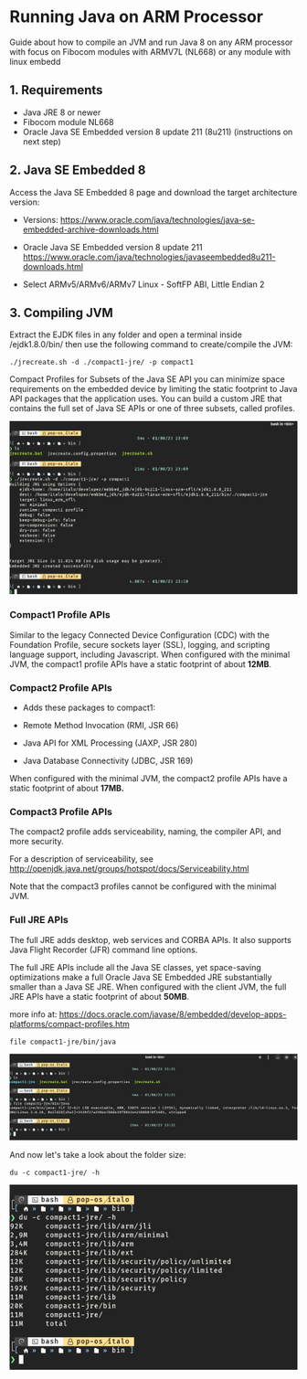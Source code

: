 # Running Java on ARM Processor

Guide about how to compile an JVM and run Java 8 on any ARM processor with focus on Fibocom modules with ARMV7L (NL668) or any module with linux embedd

## 1. Requirements

* Java JRE 8 or newer
* Fibocom module NL668
* Oracle Java SE Embedded version 8 update 211 (8u211) (instructions on next step)

## 2. Java SE Embedded 8

Access the Java SE Embedded 8 page and download the target architecture version:

* Versions:
 <https://www.oracle.com/java/technologies/java-se-embedded-archive-downloads.html>

* Oracle Java SE Embedded version 8 update 211 <https://www.oracle.com/java/technologies/javaseembedded8u211-downloads.html>

* Select ARMv5/ARMv6/ARMv7 Linux - SoftFP ABI, Little Endian 2

## 3. Compiling JVM

Extract the EJDK files in any folder and open a terminal inside /ejdk1.8.0/bin/
then use the following command to create/compile the JVM:

```shell
./jrecreate.sh -d ./compact1-jre/ -p compact1
```

Compact Profiles for Subsets of the Java SE API
you can minimize space requirements on the embedded device by limiting the static footprint to Java API packages that the application uses. You can build a custom JRE that contains the full set of Java SE APIs or one of three subsets, called profiles.

![](images/compiled_ejdk.png)

### Compact1 Profile APIs

Similar to the legacy Connected Device Configuration (CDC) with the Foundation Profile, secure sockets layer (SSL), logging, and scripting language support, including Javascript. When configured with the minimal JVM, the compact1 profile APIs have a static footprint of about **12MB**.

### Compact2 Profile APIs

* Adds these packages to compact1:

* Remote Method Invocation (RMI, JSR 66)

* Java API for XML Processing (JAXP, JSR 280)

* Java Database Connectivity (JDBC, JSR 169)

When configured with the minimal JVM, the compact2 profile APIs have a static footprint of about **17MB.**

### Compact3 Profile APIs

The compact2 profile adds serviceability, naming, the compiler API, and more security.

For a description of serviceability, see <http://openjdk.java.net/groups/hotspot/docs/Serviceability.html>

Note that the compact3 profiles cannot be configured with the minimal JVM.

### Full JRE APIs

The full JRE adds desktop, web services and CORBA APIs. It also supports Java Flight Recorder (JFR) command line options.

The full JRE APIs include all the Java SE classes, yet space-saving optimizations make a full Oracle Java SE Embedded JRE substantially smaller than a Java SE JRE. When configured with the client JVM, the full JRE APIs have a static footprint of about **50MB**.

more info at: <https://docs.oracle.com/javase/8/embedded/develop-apps-platforms/compact-profiles.htm>

```shell
file compact1-jre/bin/java
```

![](images/very_jre.png)

And now let's take a look about the folder size:

```shell
du -c compact1-jre/ -h
```
![](images/size_off_total.png)